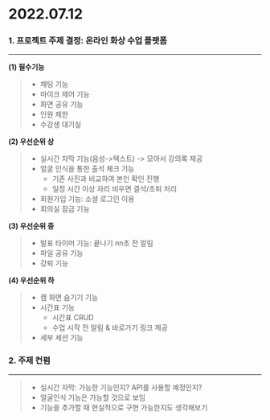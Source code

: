 # 2022.07.12



### 1. 프로젝트 주제 결정: 온라인 화상 수업 플랫폼
---------------------
**(1) 필수기능**
>    - 채팅 기능
>    - 마이크 제어 기능
>    - 화면 공유 기능
>    - 인원 제한
>    - 수강생 대기실


**(2) 우선순위 상**
>    - 실시간 자막 기능(음성->텍스트) -> 모아서 강의록 제공
>    - 얼굴 인식을 통한 출석 체크 기능
>        - 기존 사진과 비교하여 본인 확인 진행
>        - 일정 시간 이상 자리 비우면 결석/조퇴 처리
>    - 회원가입 기능: 소셜 로그인 이용 
>    - 회의실 잠금 기능


**(3) 우선순위 중**
>   - 발표 타이머 기능: 끝나기 nn초 전 알림
>   - 파일 공유 기능
>   - 강퇴 기능


**(4) 우선순위 하**
>   - 캠 화면 숨기기 기능
>   - 시간표 기능
>       - 시간표 CRUD
>       - 수업 시작 전 알림 & 바로가기 링크 제공
>   - 세부 세션 기능



### 2. 주제 컨펌
--------------------
>- 실시간 자막: 가능한 기능인지? API를 사용할 예정인지?
>- 얼굴인식 기능은 가능할 것으로 보임
>- 기능을 추가할 때 현실적으로 구현 가능한지도 생각해보기
